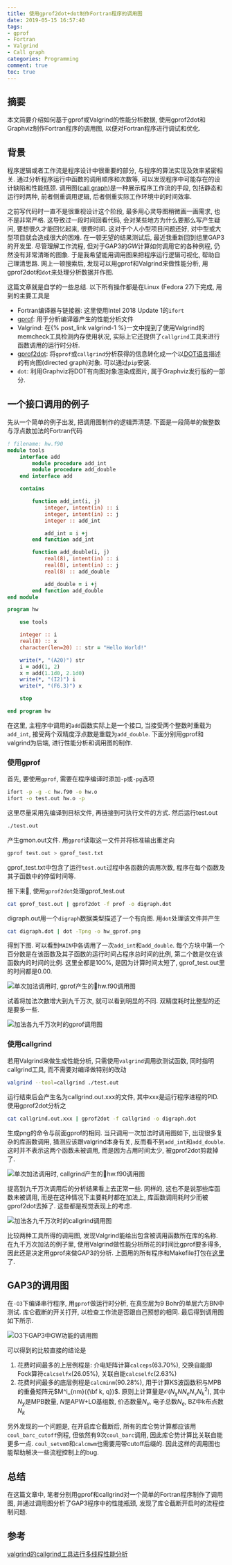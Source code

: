 ```yaml
---
title: 使用gprof2dot+dot制作Fortran程序的调用图
date: 2019-05-15 16:57:40
tags:
- gprof
- Fortran
- Valgrind
- Call graph
categories: Programming
comment: true
toc: true
---
```


## 摘要

本文简要介绍如何基于gprof或Valgrind的性能分析数据, 使用gprof2dot和Graphviz制作Fortran程序的调用图, 以便对Fortran程序进行调试和优化. <!--more-->

## 背景

程序逻辑或者工作流是程序设计中很重要的部分, 与程序的算法实现及效率紧密相关. 通过分析程序运行中函数的调用顺序和次数等, 可以发现程序中可能存在的设计缺陷和性能瓶颈. 调用图([call graph](https://en.wikipedia.org/wiki/Call_graph))是一种展示程序工作流的手段, 包括静态和运行时两种, 前者侧重调用逻辑, 后者侧重实际工作环境中的时间效率.

之前写代码时一直不是很重视设计这个阶段, 最多用心灵导图稍微画一画需求, 也不是非常严格. 这导致过一段时间回看代码, 会对某些地方为什么要那么写产生疑问, 要想很久才能回忆起来, 很费时间. 这对于个人小型项目问题还好, 对中型或大型项目就会造成很大的困难. 在一顿无望的结果测试后, 最近我重新回到组里GAP3的开发里. 尽管理解工作流程, 但对于GAP3的*GW*计算如何调用它的各种例程, 仍然没有非常清晰的图象. 于是我希望能用调用图来把程序运行逻辑可视化, 帮助自己理清思路. 网上一顿搜索后, 发现可以用gprof和Valgrind来做性能分析, 用gprof2dot和`dot`来处理分析数据并作图.

这篇文章就是自学的一些总结. 以下所有操作都是在Linux (Fedora 27)下完成, 用到的主要工具是

- Fortran编译器与链接器: 这里使用Intel 2018 Update 1的`ifort`
- [gprof](https://sourceware.org/binutils/docs/gprof/): 用于分析编译器产生的性能分析文件
- Valgrind: 在{% post_link valgrind-1 %}一文中提到了使用Valgrind的memcheck工具检测内存使用状况, 实际上它还提供了`callgrind`工具来进行函数调用的运行时分析.
- [gprof2dot](https://github.com/jrfonseca/gprof2dot): 将`gprof`或`callgrind`分析获得的信息转化成一个以[DOT语言](https://en.wikipedia.org/wiki/DOT_(graph_description_language))描述的有向图(directed graph)对象. 可以通过`pip`安装.
- `dot`: 利用Graphviz将DOT有向图对象渲染成图片, 属于Graphviz发行版的一部分.

## 一个接口调用的例子

先从一个简单的例子出发, 把调用图制作的逻辑弄清楚. 下面是一段简单的做整数与浮点数加法的Fortran代码

```fortran
! filename: hw.f90
module tools
    interface add
        module procedure add_int
        module procedure add_double
    end interface add

    contains

        function add_int(i, j)
            integer, intent(in) :: i
            integer, intent(in) :: j
            integer :: add_int

            add_int = i +j
        end function add_int

        function add_double(i, j)
            real(8), intent(in) :: i
            real(8), intent(in) :: j
            real(8) :: add_double

            add_double = i +j
        end function add_double
end module

program hw

    use tools

    integer :: i
    real(8) :: x
    character(len=20) :: str = "Hello World!"

    write(*, "(A20)") str
    i = add(1, 2)
    x = add(1.1d0, 2.1d0)
    write(*, "(I2)") i
    write(*, "(F6.3)") x

    stop

end program hw
```

在这里, 主程序中调用的`add`函数实际上是一个接口, 当接受两个整数时重载为`add_int`, 接受两个双精度浮点数是重载为`add_double`. 下面分别用gprof和valgrind为后端, 进行性能分析和调用图的制作.

### 使用gprof

首先, 要使用`gprof`, 需要在程序编译时添加`-p`或`-pg`选项

```bash
ifort -p -g -c hw.f90 -o hw.o
ifort -o test.out hw.o -p
```

这里尽量采用先编译到目标文件, 再链接到可执行文件的方式. 然后运行test.out

```bash
./test.out
```

产生gmon.out文件. 用`gprof`读取这一文件并将标准输出重定向

```bash
gprof test.out > gprof_test.txt
```

gprof_test.txt中包含了运行`test.out`过程中各函数的调用次数, 程序在每个函数及其子函数中的停留时间等.

接下来, 使用`gprof2dot`处理gprof_test.out

```bash
cat gprof_test.out | gprof2dot -f prof -o digraph.dot
```

digraph.out用一个`digraph`数据类型描述了一个有向图. 用`dot`处理该文件并产生

```bash
cat digraph.dot | dot -Tpng -o hw_gprof.png
```

得到下图. 可以看到`MAIN`中各调用了一次`add_int`和`add_double`. 每个方块中第一个百分数是在该函数及其子函数的运行时间占程序总时间的比例, 第二个数是仅在该函数内的时间的比例. 这里全都是100%, 是因为计算时间太短了, gprof_test.out里的时间都是0.00.

![单次加法调用时, gprof产生的hw.f90调用图](hw_gprof.png)

试着将加法次数增大到九千万次, 就可以看到明显的不同. 双精度耗时比整型的还是要多一些.

![加法各九千万次时的gprof调用图](hw_9kw_gprof.png)

### 使用callgrind

若用Valgrind来做生成性能分析, 只需使用`valgrind`调用欲测试函数, 同时指明callgrind工具, 而不需要对编译做特别的改动

```bash
valgrind --tool=callgrind ./test.out
```

运行结束后会产生名为callgrind.out.xxx的文件, 其中xxx是运行程序进程的PID. 使用gprof2dot分析之

```bash
cat callgrind.out.xxx | gprof2dot -f callgrind -o digraph.dot
```

生成png的命令与前面gprof的相同. 当只调用一次加法时调用图如下, 出现很多复杂的库函数调用, 猜测应该跟valgrind本身有关, 反而看不到`add_int`和`add_double`. 这时并不表示这两个函数未被调用, 而是因为占用时间太少, 被gprof2dot剪裁掉了.

![单次加法调用时, callgrind产生的hw.f90调用图](hw_callgrind.png)

提高到九千万次调用后的分析结果看上去正常一些. 同样的, 这也不是说那些库函数未被调用, 而是在这种情况下主要耗时都在加法上, 库函数调用耗时少而被gprof2dot去掉了. 这些都是视觉表现上的考虑.

![加法各九千万次时的callgrind调用图](hw_9kw_callgrind.png)

比较两种工具所得的调用图, 发现Valgrind能给出包含被调用函数所在库的名称. 在九千万次加法的例子里, 使用Valgrind做性能分析所花的时间比gprof要多得多, 因此还是决定用gprof来做GAP3的分析. 上面用的所有程序和Makefile打包在[这里](fortran-profile.tar.gz)了.

## GAP3的调用图

在`-O3`下编译串行程序, 用`gprof`做运行时分析, 在真空层为9 Bohr的单层六方BN中测试. 库仑截断的开关打开, 以检查工作流是否跟自己预想的相同. 最后得到调用图如下所示.

![O3下GAP3中GW功能的调用图](cg_gap3_O3.png)

可以得到的比较直接的结论是

1. 花费时间最多的上层例程是: 介电矩阵计算`calceps`(63.70%), 交换自能即Fock算符`calcselfx`(26.05%), 关联自能`calcselfc`(2.63%)
2. 花费时间最多的底层例程是`calcminm`(90.28%), 用于计算KS波函数积与MPB的重叠矩阵元$M^i_{nm}({\bf k, q})$. 原则上计算量是$\mathcal{O}(N_{\chi} N N_e N_v N^2_k)$, 其中$N_{\chi}$是MPB数量, $N$是APW+LO基组数, 价态数量$N_v$, 电子总数$N_e$, BZ中k布点数$N_k$

另外发现的一个问题是, 在开启库仑截断后, 所有的库仑势计算都应该用`coul_barc_cutoff`例程, 但依然有9次`coul_barc`调用, 因此库仑势计算比关联自能更多一点. `coul_setvm0`和`calcmwm`也需要用带cutoff后缀的. 因此这样的调用图也能帮助解决一些流程控制上的bug.

## 总结

在这篇文章中, 笔者分别用gprof和callgrind对一个简单的Fortran程序制作了调用图, 并通过调用图分析了GAP3程序中的性能瓶颈, 发现了库仑截断开启时的流程控制问题.

## 参考

[valgrind的callgrind工具进行多线程性能分析](https://www.cnblogs.com/zengkefu/p/5642991.html)